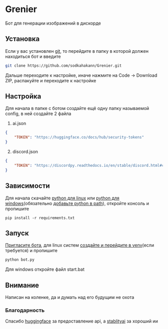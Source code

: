 # Grenier
Бот для генерации изображений в дискорде

## Установка
Если у вас установлен [git](https://git-scm.com/), то перейдите в папку в которой должен находиться бот и введите
```bash
git clone https://github.com/sodkahakann/Grenier.git
```
Дальше переходите к настройке, иначе нажмите на Code -> Download ZIP, распакуйте и переходите к настройке

## Настройка
Для начала в папке с ботом создайте ещё одну папку называемой config, в ней создайте 2 файла

1. ai.json
```json
{
    "TOKEN": "https://huggingface.co/docs/hub/security-tokens"
}
```

2. discord.json
```json
{
    "TOKEN": "https://discordpy.readthedocs.io/en/stable/discord.html#creating-a-bot-account"
}
```

## Зависимости
Для начала скачайте [python для linux](https://docs.python-guide.org/starting/install3/linux/) или [python для windows](https://www.python.org/downloads/)(обязательно [добавьте python в path](https://youtu.be/lhtK6ftsTBo)), откройте консоль и пропишите
```text
pip install -r requirements.txt
```

## Запуск
[Пригласите бота](https://discordpy.readthedocs.io/en/stable/discord.html#inviting-your-bot), для linux систем [создайте и перейдите в venv](https://docs.python.org/3/library/venv.html)(если требуется) и пропишите
```bash
python bot.py
```
Для windows откройте файл start.bat

## Внимание
Написан на коленке, да и думать над его будущим не охота

### Благодарность
Спасибо [huggingface](https://huggingface.co/) за предоставление api, а [stablityai](https://huggingface.co/stabilityai/stable-diffusion-xl-base-1.0) за хороший ии
